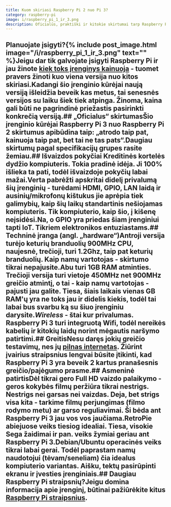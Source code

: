 ```yaml
---
title: Kuom skiriasi Raspberry Pi 2 nuo Pi 3?
category: raspberry-pi
image: i/raspberry_pi_1_ir_3.png
description: Oficialūs, praktiški ir kitokie skirtumai tarp Raspberry Pi 2 ir Pi 3 versijų su palyginimais iš praktinės patirties.
---
```


## Planuojate įsigyti?{% include post_image.html image="/i/raspberry_pi_1_ir_3.png" text="" %}Jeigu dar tik galvojate įsigyti Raspberry Pi ir jau žinote [kiek toks įrenginys kainuoja](/raspberry-pi/kiek-kainuoja-raspberry-pi) - tuomet pravers žinoti kuo viena versija nuo kitos skiriasi.Kadangi šio įrenginio kūrėjai naują versiją išleidžia beveik kas metus, tai senesnės versijos su laiku šiek tiek atpinga. Žinoma, kaina gali būti ne pagrindinė priežastis pasirinkti konkrečią versiją.## „Oficialus“ skirtumasŠio įrenginio kūrėjai Raspberry Pi 3 nuo Raspberry Pi 2 skirtumus apibūdina taip: „atrodo taip pat, kainuoja taip pat, bet tai ne tas pats“.Daugiau skirtumų pagal specifikacijų grupes rasite žemiau.## Išvaizdos pokyčiai Kreditinės kortelės dydžio kompiuteris. Tokia pradinė idėja. Ji 100% išlieka ta pati, todėl išvaizdoje pokyčių labai mažai.Verta pabrėžti apskritai didelį privalumą šių įrenginių - turėdami HDMI, GPIO, LAN laidą ir ausinių/mikrofonų kištukus jie aprėpia tiek galimybių, kaip šių laikų standartinis nešiojamas kompiuteris. Tik kompiuterio, kaip šio, į kišenę neįsidėsi.Na, o GPIO yra priedas šiam įrenginiui tapti IoT. Tikriem elektronikos entuziastams.## Techninė įranga (angl. „hardware“)Antroji versija turėjo keturių branduolių 900MHz CPU, naujesnė, trečioji, turi 1.2Ghz, taip pat keturių branduolių. Kaip namų vartotojas - skirtumo tikrai nepajusite.Abu turi 1GB RAM atminties. Trečioji versija turi vietoje 450MHz net 900MHz greičio atmintį, o tai - kaip namų vartotojas - pajusti jau galite. Tiesa, šiais laikais vienas GB RAM'ų yra ne toks jau ir didelis kiekis, todėl tai labai bus svarbu ką su šiuo įrenginiu darysite.*Wireless* - štai kur privalumas. Raspberry Pi 3 turi integruotą Wifi, todėl nereikės kabelių ir kitokių laidų norint mėgautis naršymo patirtimi.## GreitisNesu daręs jokių greičio testavimų, nes jų [pilnas internetas](http://www.techrepublic.com/article/raspberry-pi-3-how-much-better-is-it-than-the-raspberry-pi-2/). Žiūrint įvairius straipsnius lengvai būsite įtikinti, kad Raspberry Pi 3 yra beveik 2 kartus pranašesnis greičio/pajėgumo prasme.## Asmeninė patirtisDėl tikrai gero Full HD vaizdo palaikymo - geros kokybės filmų peržiūra tikrai nestrigs. Nestrigs nei garsas nei vaizdas. Deja, bet strigs visa kita - tarkime filmų perjungimas (filmo rodymo metu) ar garso reguliavimai. Ši bėda ant Raspberry Pi 3 jau vos vos jaučiama.RetroPie abiejuose veiks tiesiog idealiai. Tiesa, visokie Sega žaidimai ir pan. veiks žymiai geriau ant Raspberry Pi 3.Debian/Ubuntu operacinės veiks tikrai labai gerai. Todėl paprastam namų naudotojui (tėvam/seneliam) čia idealus kompiuterio variantas. Aišku, tektų pasirūpinti ekranu ir įvesties įrenginiais.## Daugiau Raspberry Pi straipsnių?Jeigu domina informacija apie įrenginį, būtinai pažiūrėkite kitus [Raspberry Pi straipsnius](/raspberry-pi).
